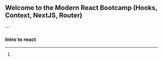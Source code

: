 ## Welcome to the Modern React Bootcamp (Hooks, Context, NextJS, Router)
--


### Intro to react
---

1. 
